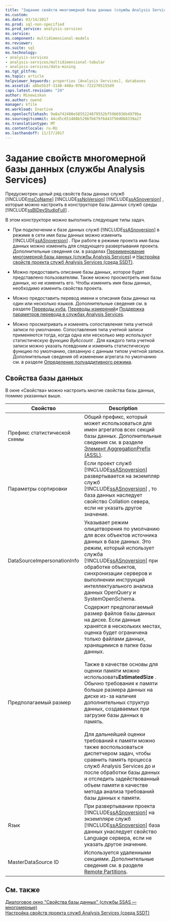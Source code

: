 ```yaml
---
title: "Задание свойств многомерной базы данных (службы Analysis Services) | Документы Microsoft"
ms.custom: 
ms.date: 03/14/2017
ms.prod: sql-non-specified
ms.prod_service: analysis-services
ms.service: 
ms.component: multidimensional-models
ms.reviewer: 
ms.suite: sql
ms.technology:
- analysis-services
- analysis-services/multidimensional-tabular
- analysis-services/data-mining
ms.tgt_pltfrm: 
ms.topic: article
helpviewer_keywords: properties [Analysis Services], databases
ms.assetid: a8be5b3f-3148-448a-976c-7222705155d9
caps.latest.revision: "24"
author: Minewiskan
ms.author: owend
manager: kfile
ms.workload: Inactive
ms.openlocfilehash: 9a8a742480e5855224879552bf5966936b4979ba
ms.sourcegitcommit: 44cd5c651488b5296fb679f6d43f50d068339a27
ms.translationtype: MT
ms.contentlocale: ru-RU
ms.lasthandoff: 11/17/2017
---
```

# <a name="set-multidimensional-database-properties-analysis-services"></a>Задание свойств многомерной базы данных (службы Analysis Services)
  Предусмотрен целый ряд свойств базы данных служб [!INCLUDE[msCoName](../../includes/msconame-md.md)] [!INCLUDE[ssNoVersion](../../includes/ssnoversion-md.md)] [!INCLUDE[ssASnoversion](../../includes/ssasnoversion-md.md)] , которые можно настроить в конструкторе базы данных служб среды [!INCLUDE[ssBIDevStudioFull](../../includes/ssbidevstudiofull-md.md)] .  
  
 В этом конструкторе можно выполнить следующие типы задач.  
  
-   При подключении к базе данных служб [!INCLUDE[ssASnoversion](../../includes/ssasnoversion-md.md)] в режиме в сети имя базы данных можно изменить [!INCLUDE[ssASnoversion](../../includes/ssasnoversion-md.md)] . При работе в режиме проекта имя базы данных можно изменить для следующего развертывания проекта. Дополнительные сведения см. в разделах [Переименование многомерной базы данных (службы Analysis Services)](../../analysis-services/multidimensional-models/rename-a-multidimensional-database-analysis-services.md) и [Настройка свойств проекта служб Analysis Services (среда SSDT)](../../analysis-services/multidimensional-models/configure-analysis-services-project-properties-ssdt.md).  
  
-   Можно предоставить описание базы данных, которое будет представлено пользователям. Также можно просмотреть имя базы данных, но не изменить его. Чтобы изменить имя базы данных, необходимо изменить свойства проекта.  
  
-   Можно предоставить перевод имени и описания базы данных на один или несколько языков. Дополнительные сведения см. в разделе [Переводы куба](../../analysis-services/multidimensional-models-olap-logical-cube-objects/cube-translations.md), [Переводы измерений](../../analysis-services/multidimensional-models-olap-logical-dimension-objects/dimension-translations.md)и [Поддержка параметров перевода в службах Analysis Services](../../analysis-services/translation-support-in-analysis-services.md).  
  
-   Можно просматривать и изменять сопоставления типа учетной записи по умолчанию. Сопоставления типа учетной записи применяются тогда, когда одна или несколько мер используют статистическую функцию *ByAccount* . Для каждого типа учетной записи можно указать псевдоним и изменить статистическую функцию по умолчанию, связанную с данным типом учетной записи. Дополнительные сведения об изменении агрегата по умолчанию см. в разделе [Определение полуаддитивного режима](../../analysis-services/multidimensional-models/define-semiadditive-behavior.md).  
  
## <a name="database-properties"></a>Свойства базы данных  
 В окне «Свойства» можно настроить многие свойства базы данных, помимо указанных выше.  
  
|Свойство|Description|  
|--------------|-----------------|  
|Префикс статистической схемы|Общий префикс, который может использоваться для имен агрегатов всех секций базы данных. Дополнительные сведения см. в разделе [Элемент AggregationPrefix (ASSL)](../../analysis-services/scripting/properties/aggregationprefix-element-assl.md).|  
|Параметры сортировки|Если проект служб [!INCLUDE[ssASnoversion](../../includes/ssasnoversion-md.md)] развертывается на экземпляр служб [!INCLUDE[ssASnoversion](../../includes/ssasnoversion-md.md)] , то база данных наследует свойство Collation севера, если не указать другое значение.|  
|DataSourceImpersonationInfo|Указывает режим олицетворения по умолчанию для всех объектов источника данных в базе данных. Это режим, который использует служба [!INCLUDE[ssASnoversion](../../includes/ssasnoversion-md.md)] при обработке объектов, синхронизации серверов и выполнении инструкций интеллектуального анализа данных OpenQuery и SystemOpenSchema.|  
|Предполагаемый размер|Содержит предполагаемый размер файлов базы данных на диске. Если данные хранятся в нескольких местах, оценка будет ограничена только файлами данных, хранящимися в папке базы данных.<br /><br /> Также в качестве основы для оценки памяти можно использовать**EstimatedSize** . Обычно требования к памяти больше размера данных на диске из-за наличия дополнительных структур данных, создаваемых при загрузке базы данных в память.<br /><br /> Для дальнейшей оценки требований к памяти можно также воспользоваться диспетчером задач, чтобы сравнить память процесса служб Analysis Services до и после обработки базы данных и отследить задействованный объем памяти в качестве метода анализа требований базы данных к памяти.|  
|Язык|При развертывании проекта [!INCLUDE[ssASnoversion](../../includes/ssasnoversion-md.md)] на экземпляре служб [!INCLUDE[ssASnoversion](../../includes/ssasnoversion-md.md)] база данных унаследует свойство Language сервера, если не указать другое значение.|  
|MasterDataSource ID|Используется удаленными секциями. Дополнительные сведения см. в разделе [Remote Partitions](../../analysis-services/multidimensional-models-olap-logical-cube-objects/partitions-remote-partitions.md).|  
  
## <a name="see-also"></a>См. также  
 [Диалоговое окно "Свойства базы данных" (службы SSAS — многомерные)](http://msdn.microsoft.com/library/70f000b7-917f-4699-b142-7a0d13ff767c)   
 [Настройка свойств проекта служб Analysis Services (среда SSDT)](../../analysis-services/multidimensional-models/configure-analysis-services-project-properties-ssdt.md)  
  
  
